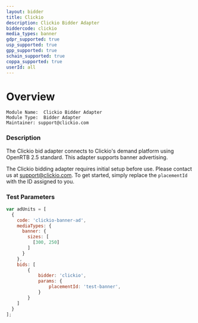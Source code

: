 ```yaml
---
layout: bidder
title: Clickio
description: Clickio Bidder Adapter
biddercode: clickio
media_types: banner
gdpr_supported: true
usp_supported: true
gpp_supported: true
schain_supported: true
coppa_supported: true
userId: all
---
```


# Overview

```
Module Name:  Clickio Bidder Adapter
Module Type:  Bidder Adapter
Maintainer: support@clickio.com
```

### Description

The Clickio bid adapter connects to Clickio's demand platform using OpenRTB 2.5 standard. This adapter supports banner advertising.

The Clickio bidding adapter requires initial setup before use. Please contact us at [support@clickio.com](mailto:support@clickio.com).
To get started, simply replace the ``placementId`` with the ID assigned to you.

### Test Parameters

```javascript
var adUnits = [
  {
    code: 'clickio-banner-ad',
    mediaTypes: {
      banner: {
        sizes: [
          [300, 250]
        ]
      }
    },
    bids: [
        {
            bidder: 'clickio',
            params: {
                placementId: 'test-banner',
            }
        }
    ]
  }
];
```